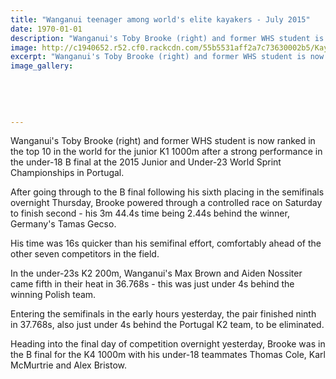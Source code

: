 ```yaml
---
title: "Wanganui teenager among world's elite kayakers - July 2015"
date: 1970-01-01
description: "Wanganui's Toby Brooke (right) and former WHS student is now ranked in the top 10 in the world for the junior K1 1000m, Wanganui Chronicle article on 27/7/15..."
image: http://c1940652.r52.cf0.rackcdn.com/55b5531aff2a7c73630002b5/Kayaker-Toby-Brooke-ranked-top-10-world-27.7.gif
excerpt: "Wanganui's Toby Brooke (right) and former WHS student is now ranked in the top 10 in the world for the junior K1 1000m after a strong performance in the under-18 B final at the 2015 Junior and Under-23 World Sprint Championships in Portugal."
image_gallery:
    
    
    
    
    
---
```


<p>Wanganui's Toby Brooke (right) and former WHS student is now ranked in the top 10 in the world for the junior K1 1000m after a strong performance in the under-18 B final at the 2015 Junior and Under-23 World Sprint Championships in Portugal.</p>
<p>After going through to the B final following his sixth placing in the semifinals overnight Thursday, Brooke powered through a controlled race on Saturday to finish second - his 3m 44.4s time being 2.44s behind the winner, Germany's Tamas Gecso.</p>
<p>His time was 16s quicker than his semifinal effort, comfortably ahead of the other seven competitors in the field.</p>
<p>In the under-23s K2 200m, Wanganui's Max Brown and Aiden Nossiter came fifth in their heat in 36.768s - this was just under 4s behind the winning Polish team.</p>
<p>Entering the semifinals in the early hours yesterday, the pair finished ninth in 37.768s, also just under 4s behind the Portugal K2 team, to be eliminated.</p>
<p>Heading into the final day of competition overnight yesterday, Brooke was in the B final for the K4 1000m with his under-18 teammates Thomas Cole, Karl McMurtrie and Alex Bristow.</p>

